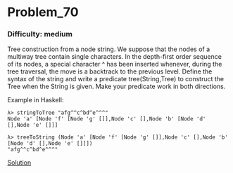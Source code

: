# Problem_70
### Difficulty: medium
Tree construction from a node string.
We suppose that the nodes of a multiway tree contain single characters. In the depth-first order sequence of its nodes, a special character ^ has been inserted whenever, during the tree traversal, the move is a backtrack to the previous level.
Define the syntax of the string and write a predicate tree(String,Tree) to construct the Tree when the String is given.
Make your predicate work in both directions.

Example in Haskell:

```
λ> stringToTree "afg^^c^bd^e^^^"
Node 'a' [Node 'f' [Node 'g' []],Node 'c' [],Node 'b' [Node 'd' [],Node 'e' []]]

λ> treeToString (Node 'a' [Node 'f' [Node 'g' []],Node 'c' [],Node 'b' [Node 'd' [],Node 'e' []]])
"afg^^c^bd^e^^^"
```
[Solution](https://wiki.haskell.org/99_questions/Solutions/70)
